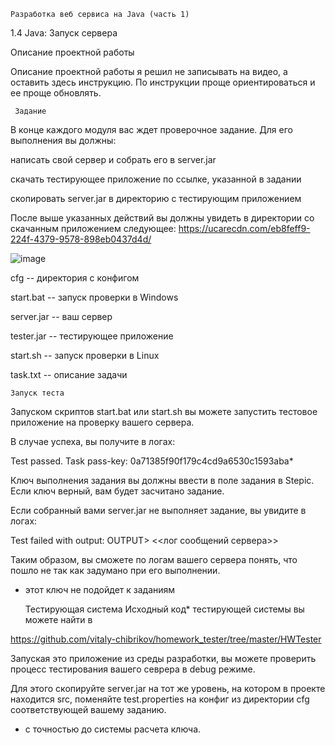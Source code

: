 	Разработка веб сервиса на Java (часть 1)

1.4 Java: Запуск сервера

Описание проектной работы

Описание проектной работы я решил не записывать на видео, а оставить здесь инструкцию. По инструкции проще ориентироваться и ее проще обновлять. 


	 Задание

В конце каждого модуля вас ждет проверочное задание. Для его выполнения вы должны: 

написать свой сервер и собрать его в server.jar

скачать тестирующее приложение по ссылке, указанной в задании

скопировать server.jar в директорию с тестирующим приложением


После выше указанных действий вы должны увидеть в директории со скачанным приложением следующее:
https://ucarecdn.com/eb8feff9-224f-4379-9578-898eb0437d4d/

![image](https://github.com/IvanGlaz79vvv/Stepic_WEB_server1/assets/95147645/4a34b678-0d5f-49c4-b801-6cd36f3614cc)


cfg -- директория с конфигом

start.bat -- запуск проверки в Windows

server.jar -- ваш сервер

tester.jar -- тестирующее приложение

start.sh -- запуск проверки в Linux

task.txt -- описание задачи

	Запуск теста

Запуском скриптов start.bat или start.sh вы можете запустить тестовое приложение на проверку вашего сервера.

В случае успеха, вы получите в логах:

Test passed.
Task pass-key: 0a71385f90f179c4cd9a6530c1593aba*

Ключ выполнения задания вы должны ввести в поле задания в Stepic. Если ключ верный, вам будет засчитано задание.

Если собранный вами server.jar не выполняет задание, вы увидите в логах:

Test failed with output:
OUTPUT> <<лог сообщений сервера>>

Таким образом, вы сможете по логам вашего сервера понять, что пошло не так как задумано при его выполнении.

* этот ключ не подойдет к заданиям

	Тестирующая система
Исходный код* тестирующей системы вы можете найти в 

https://github.com/vitaly-chibrikov/homework_tester/tree/master/HWTester

Запуская это приложение из среды разработки, вы можете проверить процесс тестирования вашего севрера в debug режиме.

Для этого скопируйте server.jar на тот же уровень, на котором в проекте находится src, поменяйте test.properties на конфиг из директории cfg соответствующей вашему заданию.

* с точностью до системы расчета ключа.
